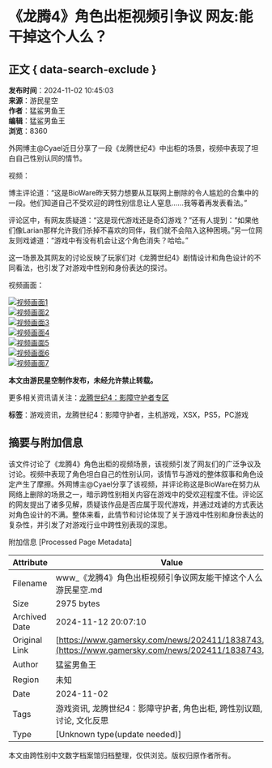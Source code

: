 # 《龙腾4》角色出柜视频引争议 网友:能干掉这个人么？

## 正文 { data-search-exclude }


**发布时间**：2024-11-02 10:45:03  
**来源**：游民星空  
**作者**：猛鲨男鱼王  
**编辑**：猛鲨男鱼王  
**浏览**：8360  

外网博主@Cyael近日分享了一段《龙腾世纪4》中出柜的场景，视频中表现了坦白自己性别认同的情节。

视频：

博主评论道：“这是BioWare昨天努力想要从互联网上删除的令人尴尬的合集中的一段。他们知道自己不受欢迎的跨性别信息让人窒息……我等着再发表看法。”

评论区中，有网友质疑道：“这是现代游戏还是奇幻游戏？”还有人提到：“如果他们像Larian那样允许我们杀掉不喜欢的同伴，我们就不会陷入这种困境。”另一位网友则戏谑道：“游戏中有没有机会让这个角色消失？哈哈。”

这一场景及其网友的讨论反映了玩家们对《龙腾世纪4》剧情设计和角色设计的不同看法，也引发了对游戏中性别和身份表达的探讨。

视频画面：

[![视频画面1](https://img1.gamersky.com/upimg/pic/2024/11/02/small_202411021043076487.png)](https://www.gamersky.com/showimage/id_gamersky.shtml?https://img1.gamersky.com/upimg/pic/2024/11/02/origin_202411021043076487.png)  
[![视频画面2](https://img1.gamersky.com/upimg/pic/2024/11/02/small_202411021043089003.png)](https://www.gamersky.com/showimage/id_gamersky.shtml?https://img1.gamersky.com/upimg/pic/2024/11/02/origin_202411021043089003.png)  
[![视频画面3](https://img1.gamersky.com/upimg/pic/2024/11/02/small_202411021043095419.png)](https://www.gamersky.com/showimage/id_gamersky.shtml?https://img1.gamersky.com/upimg/pic/2024/11/02/origin_202411021043095419.png)  
[![视频画面4](https://img1.gamersky.com/upimg/pic/2024/11/02/small_202411021043115061.png)](https://www.gamersky.com/showimage/id_gamersky.shtml?https://img1.gamersky.com/upimg/pic/2024/11/02/origin_202411021043115061.png)  
[![视频画面5](https://img1.gamersky.com/upimg/pic/2024/11/02/small_202411021043129549.png)](https://www.gamersky.com/showimage/id_gamersky.shtml?https://img1.gamersky.com/upimg/pic/2024/11/02/origin_202411021043129549.png)  
[![视频画面6](https://img1.gamersky.com/upimg/pic/2024/11/02/small_202411021043139688.png)](https://www.gamersky.com/showimage/id_gamersky.shtml?https://img1.gamersky.com/upimg/pic/2024/11/02/origin_202411021043139688.png)  
[![视频画面7](https://img1.gamersky.com/upimg/pic/2024/11/02/small_202411021043144211.png)](https://www.gamersky.com/showimage/id_gamersky.shtml?https://img1.gamersky.com/upimg/pic/2024/11/02/origin_202411021043144211.png)  

**本文由游民星空制作发布，未经允许禁止转载。**

更多相关资讯请关注：[龙腾世纪4：影障守护者专区](https://www.gamersky.com/z/dragon-age-the-veilguard/)

**标签**：游戏资讯，龙腾世纪4：影障守护者，主机游戏，XSX，PS5，PC游戏

## 摘要与附加信息

<!-- tcd_abstract -->
该文件讨论了《龙腾4》角色出柜的视频场景，该视频引发了网友们的广泛争议及讨论。视频中表现了角色坦白自己的性别认同，该情节与游戏的整体叙事和角色设定产生了摩擦。外网博主@Cyael分享了该视频，并评论称这是BioWare在努力从网络上删除的场景之一，暗示跨性别相关内容在游戏中的受欢迎程度不佳。评论区的网友提出了诸多见解，质疑该作品是否应属于现代游戏，并通过戏谑的方式表达对角色设计的不满。整体来看，此情节和讨论体现了关于游戏中性别和身份表达的复杂性，并引发了对游戏行业中跨性别表现的深思。
<!-- tcd_abstract_end -->

附加信息 [Processed Page Metadata]

| Attribute       | Value                                  |
|-----------------|----------------------------------------|
| Filename        | www_《龙腾4》角色出柜视频引争议网友能干掉这个人么？_-_游民星空.md                             |
| Size            | 2975 bytes                           |
| Archived Date   | 2024-11-12 20:07:10                             |
| Original Link   | [https://www.gamersky.com/news/202411/1838743.shtml](https://www.gamersky.com/news/202411/1838743.shtml)                       |
| Author          | 猛鲨男鱼王                               |
| Region          | 未知                               |
| Date            | 2024-11-02                                 |
| Tags            | 游戏资讯, 龙腾世纪4：影障守护者, 角色出柜, 跨性别议题, 玩家讨论, 文化反思                                 |
| Type            | [Unknown type(update needed)]                                 |
<!-- tcd_table_end -->

本文由跨性别中文数字档案馆归档整理，仅供浏览。版权归原作者所有。
